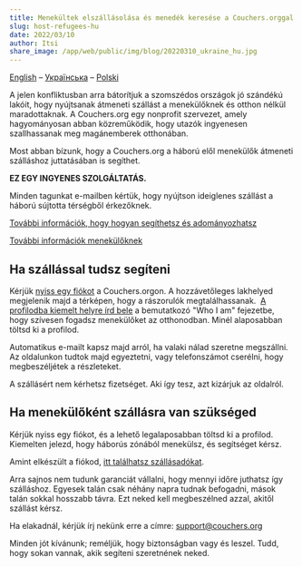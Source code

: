 ```yaml
---
title: Menekültek elszállásolása és menedék keresése a Couchers.orggal
slug: host-refugees-hu
date: 2022/03/10
author: Itsi
share_image: /app/web/public/img/blog/20220310_ukraine_hu.jpg
---
```


[English](/blog/2022/03/10/hosting-refugees-and-finding-shelter-with-couchers-org-en) – [Українська](/blog/2022/03/10/hosting-refugees-and-finding-shelter-with-couchers-org-uk) – [Polski](/blog/2022/03/10/hosting-refugees-and-finding-shelter-with-couchers-org-po)

A jelen konfliktusban arra bátorítjuk a szomszédos országok jó szándékú lakóit, hogy nyújtsanak átmeneti szállást a menekülőknek és otthon nélkül maradottaknak. A Couchers.org egy nonprofit szervezet, amely hagyományosan abban közreműködik, hogy utazók ingyenesen szallhassanak meg magánemberek otthonában.

Most abban bízunk, hogy a Couchers.org a háború elől menekülők átmeneti szálláshoz juttatásában is segíthet.

**EZ EGY INGYENES SZOLGÁLTATÁS.**

Minden tagunkat e-mailben kértük, hogy nyújtson ideiglenes szállást a háború sújtotta térségből érkezőknek.

[További információk, hogy hogyan segíthetsz és adományozhatsz](https://how-to-help-ukraine-now.super.site/refuge-for-ukrainians)

[További információk menekülőknek](https://docs.google.com/document/u/1/d/1OlZIz-72A2xI2uUOFE07L5ObQGP4JDcXZ2vdIs2P9BQ/mobilebasic)

## Ha szállással tudsz segíteni

Kérjük [nyiss egy fiókot](https://couchers.org/signup) a Couchers.orgon. A hozzávetőleges lakhelyed megjelenik majd a térképen, hogy a rászorulók megtalálhassanak.  [A profilodba kiemelt helyre írd bele](https://couchers.org/profile/edit) a bemutatkozó "Who I am" fejezetbe, hogy szívesen fogadsz menekülőket az otthonodban. Minél alaposabban töltsd ki a profilod.

Automatikus e-mailt kapsz majd arról, ha valaki nálad szeretne megszállni. Az oldalunkon tudtok majd egyeztetni, vagy telefonszámot cserélni, hogy megbeszéljétek a részleteket.

A szállásért nem kérhetsz fizetséget. Aki így tesz, azt kizárjuk az oldalról.

## Ha menekülőként szállásra van szükséged

Kérjük nyiss egy fiókot, és a lehető legalaposabban töltsd ki a profilod. Kiemelten jelezd, hogy háborús zónából menekülsz, és segítséget kérsz.

Amint elkészült a fiókod, [itt találhatsz szállásadókat](https://couchers.org/search).

Arra sajnos nem tudunk garanciát vállalni, hogy mennyi időre juthatsz így szálláshoz. Egyesek talán csak néhány napra tudnak befogadni, mások talán sokkal hosszabb távra. Ezt neked kell megbeszélned azzal, akitől szállást kérsz.

Ha elakadnál, kérjük írj nekünk erre a címre: [support@couchers.org](mailto:support@couchers.org)

Minden jót kívánunk; reméljük, hogy biztonságban vagy és leszel. Tudd, hogy sokan vannak, akik segíteni szeretnének neked.
